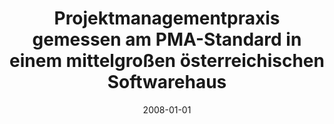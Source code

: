 ---
abstract: ''
authors:
- Cornelia Paleczny
date: '2008-01-01'
featured: false
links:
- name: Publik
  url: https://publik.tuwien.ac.at/showentry.php?ID=172151&lang=2
publication_types:
- '7'
publishDate: '2008-01-01'
title: Projektmanagementpraxis gemessen am PMA-Standard in einem mittelgroßen o&#776;sterreichischen
  Softwarehaus
url_pdf: ''
---